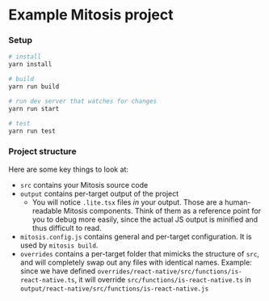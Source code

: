 # Example Mitosis project

### Setup

```bash
# install
yarn install

# build
yarn run build

# run dev server that watches for changes
yarn run start

# test
yarn run test
```

### Project structure

Here are some key things to look at:

- `src` contains your Mitosis source code
- `output` contains per-target output of the project
  - You will notice `.lite.tsx` files _in_ your output. Those are a human-readable Mitosis components. Think of them as a reference point for you to debug more easily, since the actual JS output is minified and thus difficult to read.
- `mitosis.config.js` contains general and per-target configuration. It is used by `mitosis build`.
- `overrides` contains a per-target folder that mimicks the structure of `src`, and will completely swap out any files with identical names. Example: since we have defined `overrides/react-native/src/functions/is-react-native.ts`, it will override `src/functions/is-react-native.ts` in `output/react-native/src/functions/is-react-native.js`